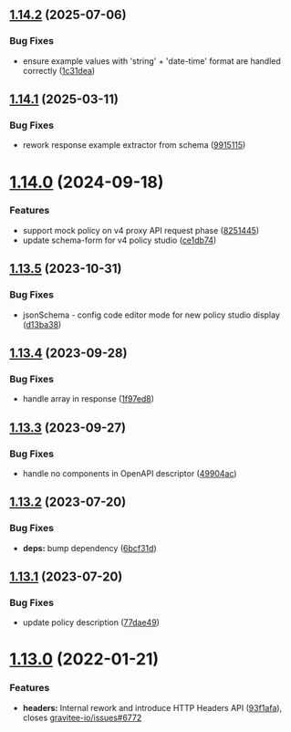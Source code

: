 ## [1.14.2](https://github.com/gravitee-io/gravitee-policy-mock/compare/1.14.1...1.14.2) (2025-07-06)


### Bug Fixes

* ensure example values with 'string' + 'date-time' format are handled correctly ([1c31dea](https://github.com/gravitee-io/gravitee-policy-mock/commit/1c31dea2d037f08096ab7a71cbcf7ec84f2f7327))

## [1.14.1](https://github.com/gravitee-io/gravitee-policy-mock/compare/1.14.0...1.14.1) (2025-03-11)


### Bug Fixes

* rework response example extractor from schema ([9915115](https://github.com/gravitee-io/gravitee-policy-mock/commit/9915115fb013d1e175b705ec29b49f40da99be8a))

# [1.14.0](https://github.com/gravitee-io/gravitee-policy-mock/compare/1.13.5...1.14.0) (2024-09-18)


### Features

* support mock policy on v4 proxy API request phase ([8251445](https://github.com/gravitee-io/gravitee-policy-mock/commit/825144534bc16c1d21218453b9dc1f6f471f5b43))
* update schema-form for v4 policy studio ([ce1db74](https://github.com/gravitee-io/gravitee-policy-mock/commit/ce1db7436ebaa193d847623397fcf17bbfc95987))

## [1.13.5](https://github.com/gravitee-io/gravitee-policy-mock/compare/1.13.4...1.13.5) (2023-10-31)


### Bug Fixes

* jsonSchema - config code editor mode for new policy studio display ([d13ba38](https://github.com/gravitee-io/gravitee-policy-mock/commit/d13ba389ae7138f570e63efde848a72a23c40de2))

## [1.13.4](https://github.com/gravitee-io/gravitee-policy-mock/compare/1.13.3...1.13.4) (2023-09-28)


### Bug Fixes

* handle array in response ([1f97ed8](https://github.com/gravitee-io/gravitee-policy-mock/commit/1f97ed82538fa162254762e3aad76507b0eb15df))

## [1.13.3](https://github.com/gravitee-io/gravitee-policy-mock/compare/1.13.2...1.13.3) (2023-09-27)


### Bug Fixes

* handle no components in OpenAPI descriptor ([49904ac](https://github.com/gravitee-io/gravitee-policy-mock/commit/49904acccec6e668a0448475416ad36ab4198085))

## [1.13.2](https://github.com/gravitee-io/gravitee-policy-mock/compare/1.13.1...1.13.2) (2023-07-20)


### Bug Fixes

* **deps:** bump dependency ([6bcf31d](https://github.com/gravitee-io/gravitee-policy-mock/commit/6bcf31d487ada2ec797e5f8c3a456490e7b718eb))

## [1.13.1](https://github.com/gravitee-io/gravitee-policy-mock/compare/1.13.0...1.13.1) (2023-07-20)


### Bug Fixes

* update policy description ([77dae49](https://github.com/gravitee-io/gravitee-policy-mock/commit/77dae49cc792dcbdb2ce56d8f9e838a35be9a23f))

# [1.13.0](https://github.com/gravitee-io/gravitee-policy-mock/compare/1.12.0...1.13.0) (2022-01-21)


### Features

* **headers:** Internal rework and introduce HTTP Headers API ([93f1afa](https://github.com/gravitee-io/gravitee-policy-mock/commit/93f1afa3fdc207a9248e957fccaf26f0f3296902)), closes [gravitee-io/issues#6772](https://github.com/gravitee-io/issues/issues/6772)
